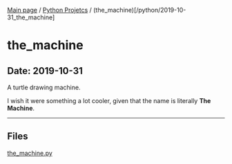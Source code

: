 [Main page](/) / [Python Projetcs](/python) / (the_machine)[/python/2019-10-31_the_machine]

# the_machine

## Date: 2019-10-31

A turtle drawing machine.

I wish it were something a lot cooler, given that the name is literally **The Machine**.

-----

## Files

[the_machine.py](the_machine.py)